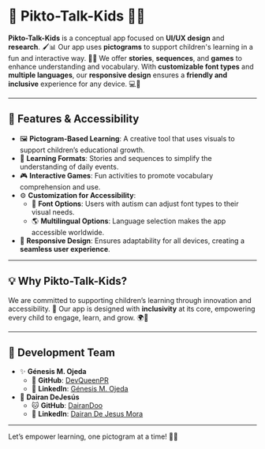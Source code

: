 # 🧩 Pikto-Talk-Kids 🌈📱

**Pikto-Talk-Kids** is a conceptual app focused on **UI/UX design** and **research**. 🖌️📊 Our app uses **pictograms** to support children's learning in a fun and interactive way. 🎉✨ We offer **stories**, **sequences**, and **games** to enhance understanding and vocabulary. With **customizable font types** and **multiple languages**, our **responsive design** ensures a **friendly and inclusive** experience for any device. 💻📱  

---

## 🌟 Features & Accessibility

- 🖼️ **Pictogram-Based Learning**: A creative tool that uses visuals to support children’s educational growth.  
- 📖 **Learning Formats**: Stories and sequences to simplify the understanding of daily events.  
- 🎮 **Interactive Games**: Fun activities to promote vocabulary comprehension and use.  
- ⚙️ **Customization for Accessibility**:  
  - 👀 **Font Options**: Users with autism can adjust font types to their visual needs.  
  - 🌎 **Multilingual Options**: Language selection makes the app accessible worldwide.  
- 📱 **Responsive Design**: Ensures adaptability for all devices, creating a **seamless user experience**.

---

## 💡 Why Pikto-Talk-Kids?

We are committed to supporting children’s learning through innovation and accessibility. 🌟 Our app is designed with **inclusivity** at its core, empowering every child to engage, learn, and grow. 🌍💖  

---

## 🎨 Development Team

- ✨ **Génesis M. Ojeda**
  - 🐙 **GitHub**: [DevQueenPR](https://github.com/DevQueenPR)  
  - 💼 **LinkedIn**: [Génesis M. Ojeda](https://www.linkedin.com/in/g%C3%A9nesis-ojeda-451576302?utm_source=share&utm_campaign=share_via&utm_content=profile&utm_medium=android_app)  
- 🌟 **Dairan DeJesús**
  - 🐱 **GitHub**: [DairanDoo](https://github.com/DairaDoo)  
  - 💼 **LinkedIn**: [Dairan De Jesus Mora](https://www.linkedin.com/in/dairandejesusmora/)  

---

Let’s empower learning, one pictogram at a time! 🌈🎉  
